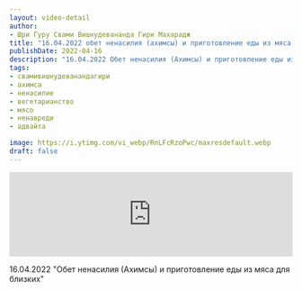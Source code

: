 ```yaml
---
layout: video-detail
author:
- Шри Гуру Свами Вишнудевананда Гири Махарадж
title: "16.04.2022 обет ненасилия (ахимсы) и приготовление еды из мяса для близких"
publishDate: 2022-04-16
description: "16.04.2022 Обет ненасилия (Ахимсы) и приготовление еды из мяса для близких"
tags: 
- свамивишнудеванандагири
- ахимса
- ненасилие
- вегетарианство
- мясо
- ненавреди
- адвайта

image: https://i.ytimg.com/vi_webp/RnLFcRzoPwc/maxresdefault.webp
draft: false
---
```


<iframe width="100%" src="https://www.youtube.com/embed/RnLFcRzoPwc" frameborder="0" allowfullscreen=""></iframe> 

 16.04.2022 "Обет ненасилия (Ахимсы) и приготовление еды из мяса для близких"

  

 